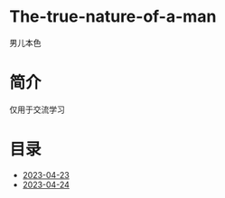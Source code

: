 # The-true-nature-of-a-man
男儿本色
# 简介
仅用于交流学习
# 目录

 * [2023-04-23](./2023-04-23/README.md) 
 * [2023-04-24](./2023-04-24/README.md) 
